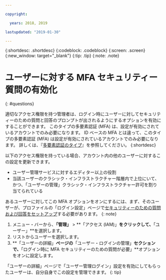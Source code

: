 ```yaml
---

copyright:

  years: 2018, 2019

lastupdated: "2019-01-30"

---
```


{:shortdesc: .shortdesc}
{:codeblock: .codeblock}
{:screen: .screen}
{:new_window: target="_blank"}
{:tip: .tip}
{:note: .note}

# ユーザーに対する MFA セキュリティー質問の有効化
{: #questions}

適切なアクセス権限を持つ管理者は、ログイン時にユーザーに対してセキュリティーのための質問と回答のプロンプトが出されるようにするオプションを有効にすることができます。 このタイプの多要素認証 (MFA) は、設定が有効にされているアカウントでのみ必要になります。 ID ベースの MFA とは違って、このタイプの多要素認証 (MFA) は設定が有効にされているアカウントでのみ必要になります。 詳しくは、『[多要素認証のタイプ](/docs/iam?topic=iam-types#types)』を参照してください。 
{:shortdesc}

以下のアクセス権限を持っている場合、アカウント内の他のユーザーに対するこの設定を更新できます。

* ユーザー管理サービスに対するエディター以上の役割
* 当該ユーザーのクラシック・インフラストラクチャー階層内で上位にいて、かつ、「ユーザーの管理」クラシック・インフラストラクチャー許可を割り当てられている


あるユーザーに対してこの MFA オプションをオンにするには、まず、そのユーザーが、プロファイルの「ログイン設定」ページで[セキュリティーのための質問および回答をセットアップ](/docs/account?topic=account-security-questions#security-questions)する必要があります。 
{: note}

1. メニュー・バーから、**「管理」** &gt; **「アクセス (IAM)」**をクリックして、**「ユーザー」**を選択します。
2. リストからユーザーを選択します。
3. **「ユーザーの詳細」**ページの**「ユーザー・ログインの管理」**セクションで、**「ログイン時に MFA セキュリティーのための質問が必要」**オプションをオンに設定します。

「ユーザーの詳細」ページで「ユーザー管理ログイン」設定を有効にしてもらったユーザーは、自分自身でこの設定を管理できます。
{: tip}
